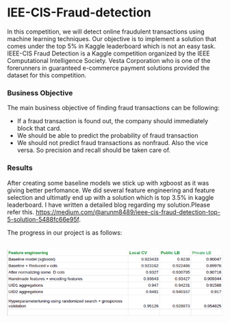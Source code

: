 # IEE-CIS-Fraud-detection

In this competition, we will detect online fraudulent transactions using machine learning techniques. Our objective is to implement a solution that comes under the top 5% in Kaggle leaderboard which is not an easy task. IEEE-CIS Fraud Detection is a Kaggle competition organized by the IEEE Computational Intelligence Society. Vesta Corporation who is one of the forerunners in guaranteed e-commerce payment solutions provided the dataset for this competition.


### Business Objective

The main business objective of finding fraud transactions can be following:
* If a fraud transaction is found out, the company should immediately block that card.
* We should be able to predict the probability of fraud transaction
* We should not predict fraud transactions as nonfraud. Also the vice versa. So precision and recall should be taken care of.



### Results
After creating some baseline models we stick up with xgboost as it was giving better perfomance. We did several feature engineering and feature selection and ultimatly end up with a solution which is top 3.5% in kaggle leaderboard. I have written a detailed blog regarding my solution.Please refer this. https://medium.com/@arunm8489/ieee-cis-fraud-detection-top-5-solution-5488fc66e95f. 


The progress in our project is as follows:

<br>

<img src = "https://github.com/arunm8489/IEE-CIS-Fraud-detection/blob/main/images/results.png">

